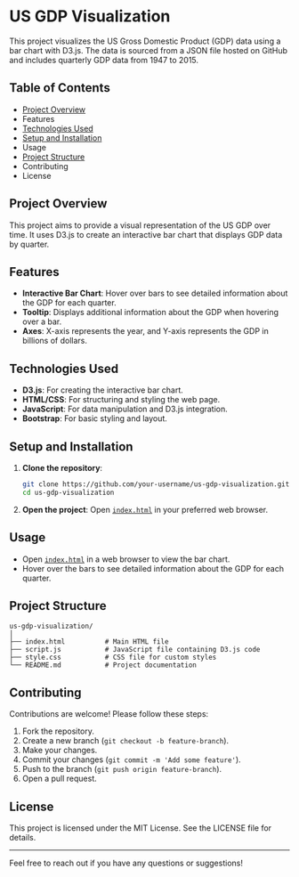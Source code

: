 # US GDP Visualization

This project visualizes the US Gross Domestic Product (GDP) data using a bar chart with D3.js. The data is sourced from a JSON file hosted on GitHub and includes quarterly GDP data from 1947 to 2015.

## Table of Contents

- [Project Overview](#project-overview)
- Features
- [Technologies Used](#technologies-used)
- [Setup and Installation](#setup-and-installation)
- Usage
- [Project Structure](#project-structure)
- Contributing
- License

## Project Overview

This project aims to provide a visual representation of the US GDP over time. It uses D3.js to create an interactive bar chart that displays GDP data by quarter.

## Features

- **Interactive Bar Chart**: Hover over bars to see detailed information about the GDP for each quarter.
- **Tooltip**: Displays additional information about the GDP when hovering over a bar.
- **Axes**: X-axis represents the year, and Y-axis represents the GDP in billions of dollars.

## Technologies Used

- **D3.js**: For creating the interactive bar chart.
- **HTML/CSS**: For structuring and styling the web page.
- **JavaScript**: For data manipulation and D3.js integration.
- **Bootstrap**: For basic styling and layout.

## Setup and Installation

1. **Clone the repository**:
    ```bash
    git clone https://github.com/your-username/us-gdp-visualization.git
    cd us-gdp-visualization
    ```

2. **Open the project**:
    Open [`index.html`](command:_github.copilot.openRelativePath?%5B%7B%22scheme%22%3A%22file%22%2C%22authority%22%3A%22%22%2C%22path%22%3A%22%2FUsers%2Fag%2FGitHub%2FD3%20SVG%2Fus-gdp-barchart%2Findex.html%22%2C%22query%22%3A%22%22%2C%22fragment%22%3A%22%22%7D%5D "/Users/ag/GitHub/D3 SVG/us-gdp-barchart/index.html") in your preferred web browser.

## Usage

- Open [`index.html`](command:_github.copilot.openRelativePath?%5B%7B%22scheme%22%3A%22file%22%2C%22authority%22%3A%22%22%2C%22path%22%3A%22%2FUsers%2Fag%2FGitHub%2FD3%20SVG%2Fus-gdp-barchart%2Findex.html%22%2C%22query%22%3A%22%22%2C%22fragment%22%3A%22%22%7D%5D "/Users/ag/GitHub/D3 SVG/us-gdp-barchart/index.html") in a web browser to view the bar chart.
- Hover over the bars to see detailed information about the GDP for each quarter.

## Project Structure

```
us-gdp-visualization/
│
├── index.html          # Main HTML file
├── script.js           # JavaScript file containing D3.js code
├── style.css           # CSS file for custom styles
└── README.md           # Project documentation
```

## Contributing

Contributions are welcome! Please follow these steps:

1. Fork the repository.
2. Create a new branch (`git checkout -b feature-branch`).
3. Make your changes.
4. Commit your changes (`git commit -m 'Add some feature'`).
5. Push to the branch (`git push origin feature-branch`).
6. Open a pull request.

## License

This project is licensed under the MIT License. See the LICENSE file for details.

---

Feel free to reach out if you have any questions or suggestions!